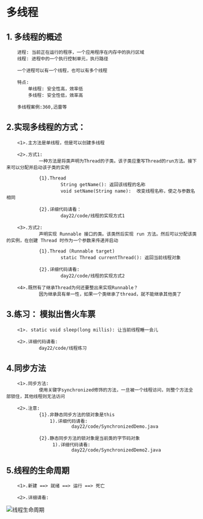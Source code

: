 # 多线程
## 1. 多线程的概述
        进程: 当前正在运行的程序，一个应用程序在内存中的执行区域
        线程: 进程中的一个执行控制单元，执行路径

        一个进程可以有一个线程，也可以有多个线程
        
        特点:
            单线程: 安全性高，效率低
            多线程: 安全性低，效率高

        多线程案例:360,迅雷等

##  2.实现多线程的方式：
        <1>.主方法是单线程，但是可以创建多线程

        <2>.方式1: 
                一种方法是将类声明为Thread的子类。该子类应重写Thread的run方法。接下来可以分配并启动该子类的实例

                {1}.Thread
                        String getName(): 返回该线程的名称
                        void setName(String name):  改变线程名称，使之与参数名相同 

                {2}.详细代码请看：
                        day22/code/线程的实现方式1

        <3>.方式2:
                声明实现 Runnable 接口的类。该类然后实现 run 方法。然后可以分配该类的实例，在创建 Thread 时作为一个参数来传递并启动

                {1}.Thread (Runnable target)
                        static Thread currentThread(): 返回当前线程对象

                {2}.详细代码请看:
                        day22/code/线程的实现方式2

        <4>.既然有了继承Thread为何还要整出来实现Runnable？ 
         		因为继承具有单一性，如果一个类继承了thread，就不能继承其他类了

##  3.练习： 模拟出售火车票
        <1>. static void sleep(long millis): 让当前线程睡一会儿

        <2>.详细代码请看:
                day22/code/线程练习

##  4.同步方法
        <1>.同步方法:
                使用关键字synchronized修饰的方法，一旦被一个线程访问，则整个方法全部锁住，其他线程则无法访问

        <2>.注意:	
                {1}.非静态同步方法的锁对象是this
                    1).详细代码请看:
                            day22/code/SynchronizedDemo.java

                {2}.静态同步方法的锁对象是当前类的字节码对象
                     1).详细代码请看:
                            day22/code/SynchronizedDemo2.java

##  5.线程的生命周期
        <1>.新建 ==> 就绪 ==> 运行 ==> 死亡

        <2>.详细请看:
![线程生命周期](https://raw.githubusercontent.com/dj49846917/studyJava/master/day22/%E8%A7%A3%E9%87%8A%E5%9B%BE/lif2.png)              

        

        